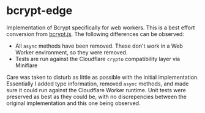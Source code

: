 # bcrypt-edge

Implementation of Bcrypt specifically for web workers. This is a best effort conversion from [bcrypt.js](https://github.com/dcodeIO/bcrypt.js). The following differences can be observed:

- All `async` methods have been removed. These don't work in a Web Worker environment, so they were removed.
- Tests are run against the Cloudflare `crypto` compatibility layer via Miniflare

Care was taken to disturb as little as possible with the initial implementation. Essentially I added type information, removed `async` methods, and made sure it could run against the Cloudflare Worker runtime. Unit tests were preserved as best as they could be, with no discrepencies between the original implementation and this one being observed.

